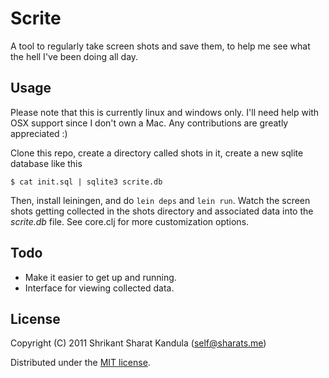# Scrite

A tool to regularly take screen shots and save them, to help me see what the
hell I've been doing all day.

## Usage

Please note that this is currently linux and windows only. I'll need help with
OSX support since I don't own a Mac. Any contributions are greatly appreciated
:)

Clone this repo, create a directory called shots in it, create a new sqlite
database like this

    $ cat init.sql | sqlite3 scrite.db

Then, install leiningen, and do `lein deps` and `lein run`. Watch the screen
shots getting collected in the shots directory and associated data into the
*scrite.db* file. See core.clj for more customization options.

## Todo

- Make it easier to get up and running.
- Interface for viewing collected data.

## License

Copyright (C) 2011 Shrikant Sharat Kandula (self@sharats.me)

Distributed under the [MIT license](http://mit.sharats.me).
